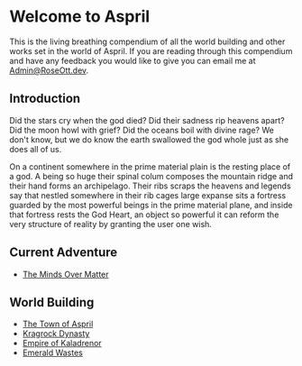 # Welcome to Aspril
This is the living breathing compendium of all the 
world building and other works set in the world of Aspril. If you are reading through this compendium and have any feedback you would like to give you can email me at Admin@RoseOtt.dev.

## Introduction
Did the stars cry when the god died? Did their sadness rip heavens apart? Did the moon howl with grief? Did the oceans boil with divine rage? We don't know, but we do know the earth swallowed the god whole just as she does all of us.

On a continent somewhere in the prime material plain is the resting place of a god. A being so huge their spinal colum composes the mountain ridge and their hand forms an archipelago. Their ribs scraps the heavens and legends say that nestled somewhere in their rib cages large expanse sits a fortress guarded by the most powerful beings in the prime material plane, and inside that fortress rests the God Heart, an object so powerful it can reform the very structure of reality by granting the user one wish.

## Current Adventure
* [The Minds Over Matter](./MindsOverMatter/MindOverMatter.md)

## World Building
* [The Town of Aspril](./TownOfAspril/TownOfAspril.md)
* [Kragrock Dynasty](./KragrockDynasty.md)
* [Empire of Kaladrenor](./KaladrenorEmpire.md)
* [Emerald Wastes](./TownOfAspril/EmeraldWastes.md)
